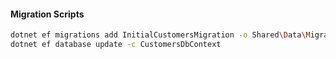 #### Migration Scripts

```bash
dotnet ef migrations add InitialCustomersMigration -o Shared\Data\Migrations\Customer -c CustomersDbContext
dotnet ef database update -c CustomersDbContext
```
